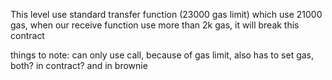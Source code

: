 This level use standard transfer function (23000 gas limit) which use 21000 gas, when our receive function use more than 2k gas, it will break this contract


things to note: can only use call, because of gas limit, also has to set gas, both? in contract? and in brownie